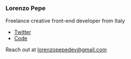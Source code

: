 ### Lorenzo Pepe 

Freelance creative front-end developer from Italy
 
- [Twitter](https://twitter.com/lorenzopepe98)
- [Code](https://codesandbox.io/u/lorenzored98)

Reach out at [lorenzopepedev@gmail.com](mailto:lorenzopepedev@gmail.com)
